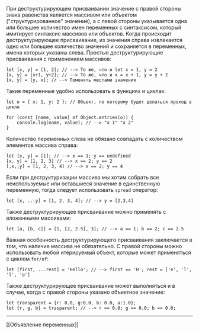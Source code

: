 При деструктурирующем присваивании значение с правой стороны знака равенства является массивом или объектом ("структурированное" значение), а с левой стороны указывается одна или большее количество имен переменных с синтаксисом, который имитирует синтаксис массивов или объектов.
Когда происходит деструктурирующее присваивание, из значения справа извлекается одно или большее количество значений и сохраняется в переменных, имена которых указаны слева.
Простые деструктурирующие присваивания с применением массивов:
```
let [x, y] = [1, 2]; // --> То же, что и let x = 1, y = 2
[x, y] = [x+1, y+2]; // --> То же, что и x = x + 1, y = y + 2
[x, y] = [y, x]; // --> Поменять местами значения
```

Такие переменные удобно использовать в функциях и циклах:
```
let o = { x: 1, y: 2 }; // Объект, по которому будет делаться проход в цикле

for (const [name, value] of Object.entries(o)) {
	console.log(name, value); // --> "x 1" "x 2"
}
```

Количество переменных слева не обязано совпадать с количеством элементов массива справа:
```
let [x, y] = [1]; // --> x == 1; y == undefined
[x, y] = [1, 2, 3] // --> x == 2; y == 2
[,x,,y] = [1, 2, 3, 4] // --> x == 2; y == 4
```

Если при деструктуризации массива мы хотим собрать все неиспользуемые или оставшиеся значение в единственную переменную, тогда следует использовать `spread` оператор:
```
let [x, ...y] = [1, 2, 3, 4]; // --> y = [2,3,4]
```

Также деструктурирующее присваивание можно применять с вложенными массивами:
```
let [a, [b, c]] = [1, [2, 2.5], 3]; // --> a == 1; b == 2; c == 2.5
```

Важная особенность деструктурирующего присваивания заключается в том, что наличие массива не обязательно. С правой стороны можно использовать любой итерируемый объект, которые может применяться с циклом `for/of`:
```
let [first, ...rest] = 'Hello'; // --> first == 'H'; rest = ['e', 'l', 'l', 'o']
```

Также деструктурирующее присваивание может выполняться и в случае, когда с правой стороны указано объектное значение:
```
let transparent = {r: 0.0, g:0.0, b: 0.0, a:1.0};
let {r, g, b} = trasparent; // --> r == 0.0; g == 0.0; b == 0.0;
```

---
[[Объявление переменных]]
